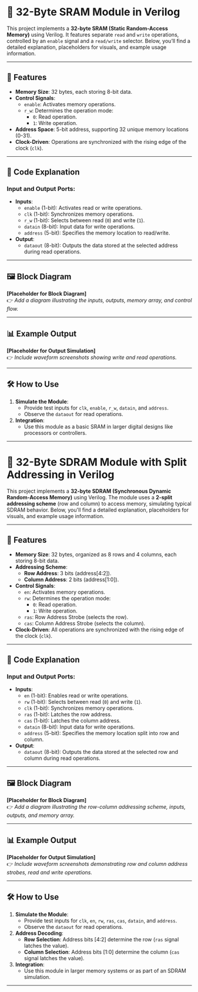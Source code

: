 # 📝 32-Byte SRAM Module in Verilog

This project implements a **32-byte SRAM (Static Random-Access Memory)** using Verilog. It features separate `read` and `write` operations, controlled by an `enable` signal and a `read/write` selector. Below, you’ll find a detailed explanation, placeholders for visuals, and example usage information.

---

## 🚀 Features
- **Memory Size**: 32 bytes, each storing 8-bit data.
- **Control Signals**:
  - `enable`: Activates memory operations.
  - `r_w`: Determines the operation mode:
    - `0`: Read operation.
    - `1`: Write operation.
- **Address Space**: 5-bit address, supporting 32 unique memory locations (0-31).
- **Clock-Driven**: Operations are synchronized with the rising edge of the clock (`clk`).

---

## 📜 Code Explanation

### Input and Output Ports:
- **Inputs**:
  - `enable` (1-bit): Activates read or write operations.
  - `clk` (1-bit): Synchronizes memory operations.
  - `r_w` (1-bit): Selects between read (`0`) and write (`1`).
  - `datain` (8-bit): Input data for write operations.
  - `address` (5-bit): Specifies the memory location to read/write.
- **Output**:
  - `dataout` (8-bit): Outputs the data stored at the selected address during read operations.

---

## 🖼️ Block Diagram
**[Placeholder for Block Diagram]**  
👉 *Add a diagram illustrating the inputs, outputs, memory array, and control flow.*

---

## 📊 Example Output
**[Placeholder for Output Simulation]**  
👉 *Include waveform screenshots showing write and read operations.*

---

## 🛠️ How to Use
1. **Simulate the Module**:
   - Provide test inputs for `clk`, `enable`, `r_w`, `datain`, and `address`.
   - Observe the `dataout` for read operations.
2. **Integration**:
   - Use this module as a basic SRAM in larger digital designs like processors or controllers.

---

# 📝 32-Byte SDRAM Module with Split Addressing in Verilog

This project implements a **32-byte SDRAM (Synchronous Dynamic Random-Access Memory)** using Verilog. The module uses a **2-split addressing scheme** (row and column) to access memory, simulating typical SDRAM behavior. Below, you'll find a detailed explanation, placeholders for visuals, and example usage information.

---

## 🚀 Features
- **Memory Size**: 32 bytes, organized as 8 rows and 4 columns, each storing 8-bit data.
- **Addressing Scheme**:
  - **Row Address**: 3 bits (address[4:2]).
  - **Column Address**: 2 bits (address[1:0]).
- **Control Signals**:
  - `en`: Activates memory operations.
  - `rw`: Determines the operation mode:
    - `0`: Read operation.
    - `1`: Write operation.
  - `ras`: Row Address Strobe (selects the row).
  - `cas`: Column Address Strobe (selects the column).
- **Clock-Driven**: All operations are synchronized with the rising edge of the clock (`clk`).

---

## 📜 Code Explanation

### Input and Output Ports:
- **Inputs**:
  - `en` (1-bit): Enables read or write operations.
  - `rw` (1-bit): Selects between read (`0`) and write (`1`).
  - `clk` (1-bit): Synchronizes memory operations.
  - `ras` (1-bit): Latches the row address.
  - `cas` (1-bit): Latches the column address.
  - `datain` (8-bit): Input data for write operations.
  - `address` (5-bit): Specifies the memory location split into row and column.
- **Output**:
  - `dataout` (8-bit): Outputs the data stored at the selected row and column during read operations.

---

## 🖼️ Block Diagram
**[Placeholder for Block Diagram]**  
👉 *Add a diagram illustrating the row-column addressing scheme, inputs, outputs, and memory array.*

---

## 📊 Example Output
**[Placeholder for Output Simulation]**  
👉 *Include waveform screenshots demonstrating row and column address strobes, read and write operations.*

---

## 🛠️ How to Use
1. **Simulate the Module**:
   - Provide test inputs for `clk`, `en`, `rw`, `ras`, `cas`, `datain`, and `address`.
   - Observe the `dataout` for read operations.
2. **Address Decoding**:
   - **Row Selection**: Address bits [4:2] determine the row (`ras` signal latches the value).
   - **Column Selection**: Address bits [1:0] determine the column (`cas` signal latches the value).
3. **Integration**:
   - Use this module in larger memory systems or as part of an SDRAM simulation.

---

